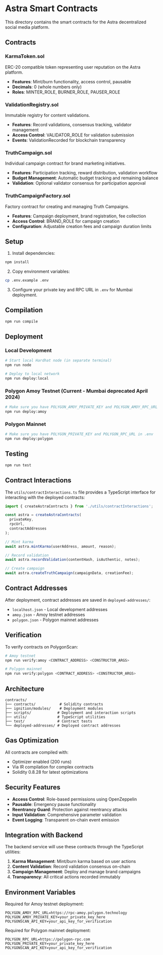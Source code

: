 # Astra Smart Contracts

This directory contains the smart contracts for the Astra decentralized social media platform.

## Contracts

### KarmaToken.sol
ERC-20 compatible token representing user reputation on the Astra platform.
- **Features**: Mint/burn functionality, access control, pausable
- **Decimals**: 0 (whole numbers only)
- **Roles**: MINTER_ROLE, BURNER_ROLE, PAUSER_ROLE

### ValidationRegistry.sol
Immutable registry for content validations.
- **Features**: Record validations, consensus tracking, validator management
- **Access Control**: VALIDATOR_ROLE for validation submission
- **Events**: ValidationRecorded for blockchain transparency

### TruthCampaign.sol
Individual campaign contract for brand marketing initiatives.
- **Features**: Participation tracking, reward distribution, validation workflow
- **Budget Management**: Automatic budget tracking and remaining balance
- **Validation**: Optional validator consensus for participation approval

### TruthCampaignFactory.sol
Factory contract for creating and managing Truth Campaigns.
- **Features**: Campaign deployment, brand registration, fee collection
- **Access Control**: BRAND_ROLE for campaign creation
- **Configuration**: Adjustable creation fees and campaign duration limits

## Setup

1. Install dependencies:
```bash
npm install
```

2. Copy environment variables:
```bash
cp .env.example .env
```

3. Configure your private key and RPC URL in `.env` for Mumbai deployment.

## Compilation

```bash
npm run compile
```

## Deployment

### Local Development
```bash
# Start local Hardhat node (in separate terminal)
npm run node

# Deploy to local network
npm run deploy:local
```

### Polygon Amoy Testnet (Current - Mumbai deprecated April 2024)
```bash
# Make sure you have POLYGON_AMOY_PRIVATE_KEY and POLYGON_AMOY_RPC_URL in .env
npm run deploy:amoy
```

### Polygon Mainnet
```bash
# Make sure you have POLYGON_PRIVATE_KEY and POLYGON_RPC_URL in .env
npm run deploy:polygon
```

## Testing

```bash
npm run test
```

## Contract Interactions

The `utils/contractInteractions.ts` file provides a TypeScript interface for interacting with the deployed contracts:

```typescript
import { createAstraContracts } from './utils/contractInteractions';

const astra = createAstraContracts(
  privateKey,
  rpcUrl,
  contractAddresses
);

// Mint karma
await astra.mintKarma(userAddress, amount, reason);

// Record validation
await astra.recordValidation(contentHash, isAuthentic, notes);

// Create campaign
await astra.createTruthCampaign(campaignData, creationFee);
```

## Contract Addresses

After deployment, contract addresses are saved in `deployed-addresses/`:
- `localhost.json` - Local development addresses
- `amoy.json` - Amoy testnet addresses
- `polygon.json` - Polygon mainnet addresses

## Verification

To verify contracts on PolygonScan:
```bash
# Amoy testnet
npm run verify:amoy <CONTRACT_ADDRESS> <CONSTRUCTOR_ARGS>

# Polygon mainnet
npm run verify:polygon <CONTRACT_ADDRESS> <CONSTRUCTOR_ARGS>
```

## Architecture

```
contracts/
├── contracts/           # Solidity contracts
├── ignition/modules/    # Deployment modules
├── scripts/            # Deployment and interaction scripts
├── utils/              # TypeScript utilities
├── test/               # Contract tests
└── deployed-addresses/ # Deployed contract addresses
```

## Gas Optimization

All contracts are compiled with:
- Optimizer enabled (200 runs)
- Via IR compilation for complex contracts
- Solidity 0.8.28 for latest optimizations

## Security Features

- **Access Control**: Role-based permissions using OpenZeppelin
- **Pausable**: Emergency pause functionality
- **Reentrancy Guard**: Protection against reentrancy attacks
- **Input Validation**: Comprehensive parameter validation
- **Event Logging**: Transparent on-chain event emission

## Integration with Backend

The backend service will use these contracts through the TypeScript utilities:

1. **Karma Management**: Mint/burn karma based on user actions
2. **Content Validation**: Record validation consensus on-chain
3. **Campaign Management**: Deploy and manage brand campaigns
4. **Transparency**: All critical actions recorded immutably

## Environment Variables

Required for Amoy testnet deployment:
```
POLYGON_AMOY_RPC_URL=https://rpc-amoy.polygon.technology
POLYGON_AMOY_PRIVATE_KEY=your_private_key_here
POLYGONSCAN_API_KEY=your_api_key_for_verification
```

Required for Polygon mainnet deployment:
```
POLYGON_RPC_URL=https://polygon-rpc.com
POLYGON_PRIVATE_KEY=your_private_key_here
POLYGONSCAN_API_KEY=your_api_key_for_verification
```